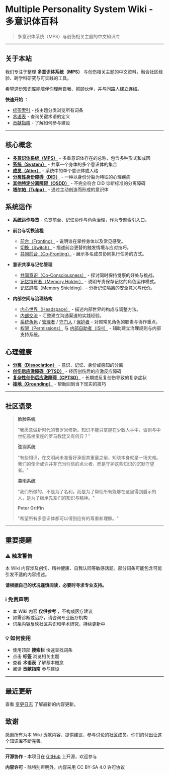 # Multiple Personality System Wiki - 多意识体百科

> 多意识体系统（MPS）与创伤相关主题的中文知识库

______________________________________________________________________

## 关于本站

我们专注于整理 **多意识体系统（MPS）** 与创伤相关主题的中文资料，融合社区经验、跨学科研究与可实践的工具。

希望这份知识库能陪伴你理解自我、照顾伙伴，并与同路人建立连结。

**快速开始** ：

- [标签索引](tags.md) - 按主题分类浏览所有词条
- [术语表](Glossary.md) - 查询关键术语的定义
- [贡献指南](contributing/index.md) - 了解如何参与建设

______________________________________________________________________

## 核心概念

- [**多意识体系统（MPS）**](entries/Multiple_Personality_System.md) - 多重意识体存在的总称，包含多种形式和成因
- [**系统（System）**](entries/System.md) - 共享一个身体的多个意识体的集合
- [**成员（Alter）**](entries/Alter.md) - 系统中的单个意识体或人格
- [**分离性身份障碍（DID）**](entries/DID.md) - 一种以身份分裂为特征的心理疾病
- [**其他特定分离障碍（OSDD）**](entries/OSDD.md) - 不完全符合 DID 诊断标准的分离障碍
- [**塔尔帕（Tulpa）**](entries/Tulpa.md) - 通过主动创造而形成的意识体

## 系统运作

- [**系统运作导览**](entries/System-Operations-Guide.md) - 总览前台、记忆协作与角色治理，作为专题索引入口。

- **前台与切换流程**

  - [前台（Fronting）](entries/Front-Fronting.md) - 说明谁在掌控身体以及常见感受。
  - [切换（Switch）](entries/Switch.md) - 描述前台更替的触发情境与应对技巧。
  - [共同前台（Co-Fronting）](entries/Co-Fronting.md) - 展示多名成员协同执行任务的方式。

- **意识共享与记忆管理**

  - [共同意识（Co-Consciousness）](entries/Co-Consciousness.md) - 探讨同时保持觉察的好处与挑战。
  - [记忆持有者（Memory Holder）](entries/Memory-Holder.md) - 说明专责保存记忆的角色运作模式。
  - [记忆屏障（Memory Shielding）](entries/Memory-Shielding.md) - 分析记忆隔离的安全意义与代价。

- **内部空间与治理结构**

  - [内心世界（Headspace）](entries/Headspace-Inner-World.md) - 描述内部世界的构成与调整方法。
  - [内部交流](entries/Internal-Communication.md) - 汇整建立沟通渠道的实践经验。
  - [系统角色](entries/System-Roles.md) / [管理者](entries/Admin.md) / [守门人](entries/Gatekeeper.md) / [保护者](entries/Protector.md) - 对照常见角色的职责与协作重点。
  - [权限（Permissions）](entries/Permissions.md) 与 [内部自助者（ISH）](entries/Internal-Self-Helper-ISH.md) - 辅助建立治理规则与内部支持系统。

## 心理健康

- [**分离（Dissociation）**](entries/Dissociation.md) - 意识、记忆、身份或感知的分离
- [**创伤后应激障碍（PTSD）**](entries/PTSD.md) - 经历创伤后的应激反应障碍
- [**复杂性创伤后应激障碍（CPTSD）**](entries/CPTSD.md) - 长期或反复创伤导致的复杂症状
- [**接地（Grounding）**](entries/Grounding.md) - 帮助回到当下现实的技巧

______________________________________________________________________

## 社区语录

> **脸脸系统**
>
> "我愿意做新时代的普罗米修斯。知识不能只掌握在少数人手中，否则与中世纪高坐宝座的罗马教廷又有何异？"
>
> **弦羽系统**
>
> "有些知识，在文明尚未准备好承担其重量之前，知晓本身就是一场灾难。我们的使命或许并非充当引信的点火者，而是守护这些知识的沉默守望者。"
>
> **暮雨系统**
>
> "我们所做的，不是为了名利，而是为了帮助所有能够在这里得到启示的人，是为了继承先辈们的知识与精神。"
>
> **Peter Griffin**
>
> "希望所有多意识体都可以得到应有的尊重和理解。"

______________________________________________________________________

## 重要提醒

### ⚠️ 触发警告

本 Wiki 内容涉及创伤、精神健康、自我认同等敏感话题。部分词条可能包含可能引发不适的内容描述。

**请根据自己的状况谨慎阅读，必要时寻求专业支持。**

### ℹ️ 免责声明

- 本 Wiki 内容 **仅供参考** ，不构成医疗建议
- 如需诊断或治疗，请咨询专业医疗机构
- 词条内容反映社区共识和学术研究，持续更新中

### 💡 如何使用

- 使用顶部 **搜索栏** 快速查找词条
- 点击 **标签** 浏览相关主题
- 查看 **术语表** 了解基本概念
- 阅读 **贡献指南** 参与建设

______________________________________________________________________

## 最近更新

查看 [变更日志](changelog.md) 了解最新的内容更新。

## 致谢

感谢所有为本 Wiki 贡献内容、提供建议、参与讨论的社区成员。你们的付出让这个知识库不断完善。

______________________________________________________________________

**开源协作** - 本项目在 [GitHub](https://github.com/mps-team-cn/Multiple_personality_system_wiki) 上开源，欢迎参与

**内容许可** - 除特别声明外，内容采用 CC BY-SA 4.0 许可协议
